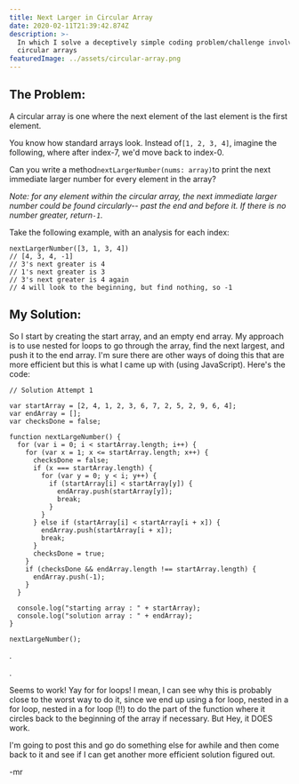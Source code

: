 ```yaml
---
title: Next Larger in Circular Array
date: 2020-02-11T21:39:42.874Z
description: >-
  In which I solve a deceptively simple coding problem/challenge involving
  circular arrays
featuredImage: ../assets/circular-array.png
---
```

## **The Problem:**

A circular array is one where the next element of the last element is the first element.

You know how standard arrays look. Instead of`[1, 2, 3, 4]`, imagine the following, where after index-7, we'd move back to index-0.

Can you write a method`nextLargerNumber(nums: array)`to print the next immediate larger number for every element in the array?

*Note: for any element within the circular array, the next immediate larger number could be found circularly-- past the end and before it. If there is no number greater, return`-1`.*

Take the following example, with an analysis for each index:

```
nextLargerNumber([3, 1, 3, 4])
// [4, 3, 4, -1]
// 3's next greater is 4
// 1's next greater is 3
// 3's next greater is 4 again
// 4 will look to the beginning, but find nothing, so -1
```

## My Solution:

So I start by creating the start array, and an empty end array. My approach is to use nested for loops to go through the array, find the next largest, and push it to the end array. I'm sure there are other ways of doing this that are more efficient but this is what I came up with (using JavaScript). Here's the code:

```
// Solution Attempt 1

var startArray = [2, 4, 1, 2, 3, 6, 7, 2, 5, 2, 9, 6, 4];
var endArray = [];
var checksDone = false;

function nextLargeNumber() {
  for (var i = 0; i < startArray.length; i++) {
    for (var x = 1; x <= startArray.length; x++) {
      checksDone = false;
      if (x === startArray.length) {
        for (var y = 0; y < i; y++) {
          if (startArray[i] < startArray[y]) {
            endArray.push(startArray[y]);
            break;
          }
        }
      } else if (startArray[i] < startArray[i + x]) {
        endArray.push(startArray[i + x]);
        break;
      }
      checksDone = true;
    }
    if (checksDone && endArray.length !== startArray.length) {
      endArray.push(-1);
    }
  }

  console.log("starting array : " + startArray);
  console.log("solution array : " + endArray);
}

nextLargeNumber();
```

.

.

Seems to work! Yay for for loops! I mean, I can see why this is probably close to the worst way to do it, since we end up using a for loop, nested in a for loop, nested in a for loop (!!) to do the part of the function where it circles back to the beginning of the array if necessary. But Hey, it DOES work.

I'm going to post this and go do something else for awhile and then come back to it and see if I can get another more efficient solution figured out.

\-mr
